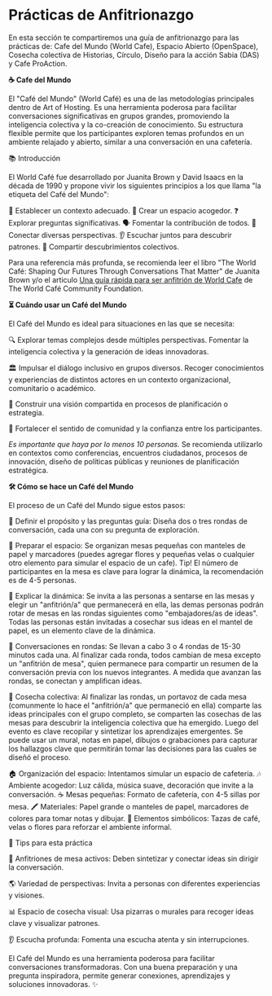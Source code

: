 # Prácticas de Anfitrionazgo
En esta sección te compartiremos una guía de anfitrionazgo para las prácticas de: Cafe del Mundo (World Cafe), Espacio Abierto (OpenSpace), Cosecha colectiva de Historias, Círculo, Diseño para la acción Sabia (DAS) y Cafe ProAction.


**☕ Cafe del Mundo**

El "Café del Mundo" (World Café) es una de las metodologías principales dentro de Art of Hosting. Es una herramienta poderosa para facilitar conversaciones significativas en grupos grandes, promoviendo la inteligencia colectiva y la co-creación de conocimiento. Su estructura flexible permite que los participantes exploren temas profundos en un ambiente relajado y abierto, similar a una conversación en una cafetería.

📚 Introducción

El World Café fue desarrollado por Juanita Brown y David Isaacs en la década de 1990 y propone vivir los siguientes principios a los que llama "la etiqueta del Café del Mundo":

🏡 Establecer un contexto adecuado.
🌿 Crear un espacio acogedor.
❓ Explorar preguntas significativas.
🗣️ Fomentar la contribución de todos.
🔄 Conectar diversas perspectivas.
👂 Escuchar juntos para descubrir patrones.
🤝 Compartir descubrimientos colectivos.

Para una referencia más profunda, se recomienda leer  el libro "The World Café: Shaping Our Futures Through Conversations That Matter" de Juanita Brown y/o el articulo [Una guía rápida para ser anfitrión de World Cafe](https://www.theworldcafe.com/wp-content/uploads/2017/11/Cafe-para-llevar.pdf.md) de The World Café Community Foundation.


**⏳ Cuándo usar un Café del Mundo**

El Café del Mundo es ideal para situaciones en las que se necesita:

🔍 Explorar temas complejos desde múltiples perspectivas. Fomentar la inteligencia colectiva y la generación de ideas innovadoras.

🏛️ Impulsar el diálogo inclusivo en grupos diversos. Recoger conocimientos y experiencias de distintos actores en un contexto organizacional, comunitario o académico.

🎯 Construir una visión compartida en procesos de planificación o estrategia.

🤗 Fortalecer el sentido de comunidad y la confianza entre los participantes.

_Es importante que haya por lo menos 10 personas._ Se recomienda utilizarlo en contextos como conferencias, encuentros ciudadanos, procesos de innovación, diseño de políticas públicas y reuniones de planificación estratégica.


**🛠️ Cómo se hace un Café del Mundo**

El proceso de un Café del Mundo sigue estos pasos:

📌 Definir el propósito y las preguntas guía: Diseña dos o tres rondas de conversación, cada una con su pregunta de exploración.

🎨 Preparar el espacio: Se organizan mesas pequeñas con manteles de papel y marcadores (puedes agregar flores y pequeñas velas o cualquier otro elemento para simular el espacio de un cafe). Tip! El número de participantes en la mesa es clave para lograr la dinámica, la recomendación es de 4-5 personas.

📢 Explicar la dinámica: Se invita a las personas a sentarse en las mesas y elegir un "anfitrión/a" que permanecerá en ella, las demas personas podrán rotar de mesas en las rondas siguientes como "embajadores/as de ideas". Todas las personas están invitadas a cosechar sus ideas en el mantel de papel, es un elemento clave de la dinámica.

🔄 Conversaciones en rondas: Se llevan a cabo 3 o 4 rondas de 15-30 minutos cada una. Al finalizar cada ronda, todos cambian de mesa excepto un "anfitrión de mesa", quien permanece para compartir un resumen de la conversación previa con los nuevos integrantes. A medida que avanzan las rondas, se conectan y amplifican ideas.

📝 Cosecha colectiva: Al finalizar las rondas, un portavoz de cada mesa (comunmente lo hace el "anfitrión/a" que permaneció en ella) comparte las ideas principales con el grupo completo, se comparten las cosechas de las mesas para descubrir la inteligencia colectiva que ha emergido. Luego del evento es clave recopilar y sintetizar los aprendizajes emergentes. Se puede usar un mural, notas en papel, dibujos o grabaciones para capturar los hallazgos clave que permitirán tomar las decisiones para las cuales se diseñó el proceso.

🏠 Organización del espacio: Intentamos simular un espacio de cafeteria. 
🎶 Ambiente acogedor: Luz cálida, música suave, decoración que invite a la conversación.
☕ Mesas pequeñas: Formato de cafetería, con 4-5 sillas por mesa.
🖍️ Materiales: Papel grande o manteles de papel, marcadores de colores para tomar notas y dibujar.
🌸 Elementos simbólicos: Tazas de café, velas o flores para reforzar el ambiente informal.

🎯 Tips para esta práctica

📝 Anfitriones de mesa activos: Deben sintetizar y conectar ideas sin dirigir la conversación.

🌎 Variedad de perspectivas: Invita a personas con diferentes experiencias y visiones.

📊 Espacio de cosecha visual: Usa pizarras o murales para recoger ideas clave y visualizar patrones.

👂 Escucha profunda: Fomenta una escucha atenta y sin interrupciones.

El Café del Mundo es una herramienta poderosa para facilitar conversaciones transformadoras. Con una buena preparación y una pregunta inspiradora, permite generar conexiones, aprendizajes y soluciones innovadoras. ✨
